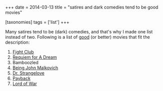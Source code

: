 +++
date = 2014-03-13
title = "satires and dark comedies tend to be good movies"

[taxonomies]
tags = ['list']
+++

Many satires tend to be (dark) comedies, and that\'s why I made one list
instead of two. Following is a list of [good] (or better) movies that
fit the description:

1.  [Fight Club]
2.  [Requiem for A Dream]
3.  Bamboozled
4.  [Being John Malkovich]
5.  [Dr. Strangelove]
6.  [Payback]
7.  [Lord of War]

  [good]: http://movies.tshepang.net/my-movie-rating-system
  [Fight Club]: http://movies.tshepang.net/fight-club-1999
  [Requiem for A Dream]: http://movies.tshepang.net/being-john-malkovich-1999
  [Being John Malkovich]: http://movies.tshepang.net/dr-strangelove-1964
  [Dr. Strangelove]: http://movies.tshepang.net/lord-of-war-2005
  [Payback]: http://movies.tshepang.net/payback-1999
  [Lord of War]: http://movies.tshepang.net/requiem-for-a-dream-2000

